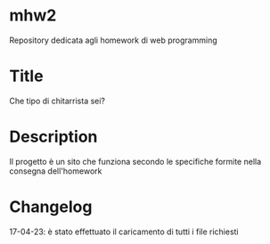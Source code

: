 # mhw2
Repository dedicata agli homework di web programming

# Title
Che tipo di chitarrista sei?
# Description
Il progetto è un sito che funziona secondo le specifiche formite nella consegna dell'homework
# Changelog
17-04-23: è stato effettuato il caricamento di tutti i file richiesti
